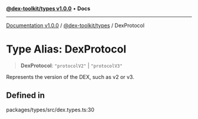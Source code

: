 [**@dex-toolkit/types v1.0.0**](../README.md) • **Docs**

***

[Documentation v1.0.0](../../../packages.md) / [@dex-toolkit/types](../README.md) / DexProtocol

# Type Alias: DexProtocol

> **DexProtocol**: `"protocolV2"` \| `"protocolV3"`

Represents the version of the DEX, such as v2 or v3.

## Defined in

packages/types/src/dex.types.ts:30
